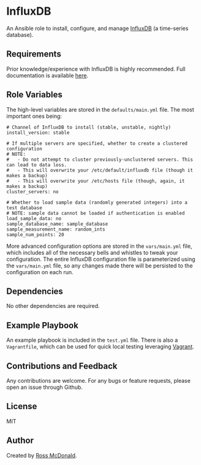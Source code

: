 InfluxDB
========

An Ansible role to install, configure, and manage [InfluxDB](https://github.com/influxdb/influxdb) (a time-series database).

Requirements
------------

Prior knowledge/experience with InfluxDB is highly recommended. Full documentation is available [here](https://influxdb.com/docs/v0.9/introduction/overview.html).

Role Variables
--------------

The high-level variables are stored in the `defaults/main.yml` file. The most important ones being:

```
# Channel of InfluxDB to install (stable, unstable, nightly)
install_version: stable

# If multiple servers are specified, whether to create a clustered configuration
# NOTE:
#   - Do not attempt to cluster previously-unclustered servers. This can lead to data loss.
#   - This will overwrite your /etc/default/influxdb file (though it makes a backup)
#   - This will overwrite your /etc/hosts file (though, again, it makes a backup)
cluster_servers: no

# Whether to load sample data (randomly generated integers) into a test database
# NOTE: sample data cannot be loaded if authentication is enabled
load_sample_data: no
sample_database_name: sample_database
sample_measurement_name: random_ints
sample_num_points: 20
```

More advanced configuration options are stored in the `vars/main.yml` file, which includes all of the necessary bells and whistles to tweak your configuration. The entire InfluxDB configuration file is parameterized using the `vars/main.yml` file, so any changes made there will be persisted to the configuration on each run.

Dependencies
------------

No other dependencies are required.

Example Playbook
----------------

An example playbook is included in the `test.yml` file. There is also a `Vagrantfile`, which can be used for quick local testing leveraging [Vagrant](https://www.vagrantup.com/).

Contributions and Feedback
--------------------------

Any contributions are welcome. For any bugs or feature requests, please open an issue through Github.

License
-------

MIT

Author
------

Created by [Ross McDonald](https://github.com/rossmcdonald).

